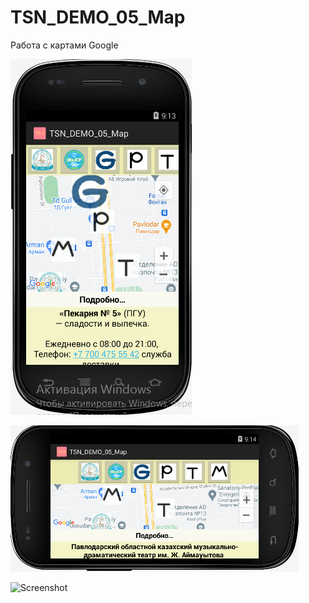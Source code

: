 # TSN_DEMO_05_Map
Работа с картами Google

![Screenshot](screenshot5.1.png)

![Screenshot](screenshot5.2.png)

![Screenshot](screenshot5.3.jpg)


